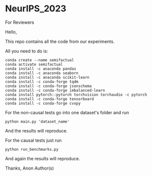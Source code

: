 # NeurIPS_2023
For Reviewers

Hello,

This repo contains all the code from our experiments.

All you need to do is:

```
conda create --name semifactual
conda activate semifactual
conda install -c anaconda pandas
conda install -c anaconda seaborn
conda install -c anaconda scikit-learn
conda install -c conda-forge tqdm
conda install -c conda-forge jsonschema
conda install -c conda-forge imbalanced-learn
conda install pytorch::pytorch torchvision torchaudio -c pytorch
conda install -c conda-forge tensorboard
conda install -c conda-forge cvxpy
```

For the non-causal tests go into one dataset's folder and run
```
python main.py 'dataset_name'
```
And the results will reproduce. 

For the causal tests just run
```
python run_benchmarks.py
```

And again the results will reproduce.

Thanks,
Anon Author(s)
